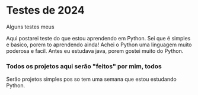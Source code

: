 # Testes de 2024
Alguns testes meus 

Aqui postarei teste do que estou aprendendo em Python.
Sei que é simples e basico, porem to aprendendo ainda!
Achei o Python uma linguagem muito poderosa e facil.
Antes eu estudava java, porem gostei muito do Python.

### Todos os projetos aqui serão "feitos" por mim, todos ###
Serão projetos simples pos so tem uma semana que estou estudando Python.




